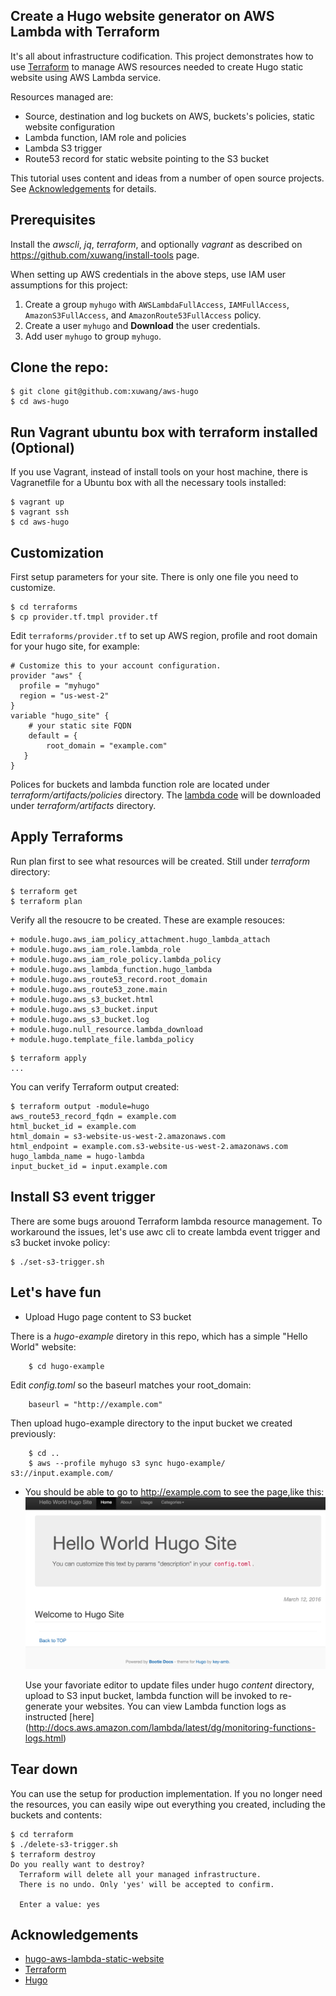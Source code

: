 
## Create a Hugo website generator on AWS Lambda with Terraform

It's all about infrastructure codification. This project demonstrates how to use [Terraform](https://www.terraform.io/intro/index.html) to manage AWS resources needed to create Hugo static website using AWS Lambda service. 

Resources managed are:

* Source, destination and log buckets on AWS, buckets's policies, static website configuration
* Lambda function, IAM role and policies
* Lambda S3 trigger
* Route53 record for static website pointing to the S3 bucket

This tutorial uses content and ideas from a number of open source projects. See [Acknowledgements](#Acknowledgements) for details.

## Prerequisites

Install the _awscli_, _jq_, _terraform_, and optionally _vagrant_ as described on https://github.com/xuwang/install-tools page.

When setting up AWS credentials in the above steps, use IAM user assumptions for this project:

1. Create a group `myhugo` with `AWSLambdaFullAccess`, `IAMFullAccess`, `AmazonS3FullAccess`, and `AmazonRoute53FullAccess` policy.
2. Create a user `myhugo` and __Download__ the user credentials.
3. Add user `myhugo` to group `myhugo`.

## Clone the repo:
```
$ git clone git@github.com:xuwang/aws-hugo
$ cd aws-hugo
```

## Run Vagrant ubuntu box with terraform installed (Optional)
If you use Vagrant, instead of install tools on your host machine,
there is Vagranetfile for a Ubuntu box with all the necessary tools installed:
```
$ vagrant up
$ vagrant ssh
$ cd aws-hugo
```

## Customization

First setup parameters for your site. There is only one file you need to customize.

```
$ cd terraforms
$ cp provider.tf.tmpl provider.tf
```
Edit `terraforms/provider.tf` to set up AWS region, profile and root domain  for your hugo site, for example:

```
# Customize this to your account configuration.
provider "aws" {
  profile = "myhugo"
  region = "us-west-2"
}
variable "hugo_site" {
    # your static site FQDN
    default = {
        root_domain = "example.com"
   }
}
```

Polices for buckets and lambda function role are located under _terraform/artifacts/policies_ directory. The [lambda code](http://bezdelev.com/post/hugo-aws-lambda-static-website/) will be downloaded under _terraform/artifacts_ directory.

## Apply Terraforms 

Run plan first to see what resources will be created.  Still under _terraform_ directory:

```
$ terraform get
$ terraform plan
```
Verify all the resoucre to be created. These are example resouces:

```
+ module.hugo.aws_iam_policy_attachment.hugo_lambda_attach
+ module.hugo.aws_iam_role.lambda_role
+ module.hugo.aws_iam_role_policy.lambda_policy
+ module.hugo.aws_lambda_function.hugo_lambda
+ module.hugo.aws_route53_record.root_domain
+ module.hugo.aws_route53_zone.main
+ module.hugo.aws_s3_bucket.html
+ module.hugo.aws_s3_bucket.input
+ module.hugo.aws_s3_bucket.log
+ module.hugo.null_resource.lambda_download
+ module.hugo.template_file.lambda_policy
```

```
$ terraform apply
...
```
You can verify Terraform output created:

```
$ terraform output -module=hugo
aws_route53_record_fqdn = example.com
html_bucket_id = example.com
html_domain = s3-website-us-west-2.amazonaws.com
html_endpoint = example.com.s3-website-us-west-2.amazonaws.com
hugo_lambda_name = hugo-lambda
input_bucket_id = input.example.com
```

## Install S3 event trigger

There are some bugs arouond Terraform lambda resource management. To workaround the issues, let's use
awc cli to create lambda event trigger and s3 bucket invoke policy:

```
$ ./set-s3-trigger.sh
```

## Let's have fun

* Upload Hugo page content to S3 bucket

There is a _hugo-example_ diretory in this repo, which has a simple "Hello World" website:

        $ cd hugo-example

Edit _config.toml_ so the baseurl matches your root_domain:

        baseurl = "http://example.com"

Then upload hugo-example directory to the input bucket we created previously:

        $ cd ..
        $ aws --profile myhugo s3 sync hugo-example/ s3://input.example.com/

* You should be able to go to http://example.com to see the page,like this:
![Hugo Site](images/hugo-site.png "Hello World Hugo Site")

  Use your favoriate editor to update files under hugo _content_ directory, upload to S3 input bucket, lambda function will be invoked to re-generate your websites. You can view Lambda function logs as instructed [here] (http://docs.aws.amazon.com/lambda/latest/dg/monitoring-functions-logs.html)

## Tear down

You can use the setup for production implementation. If you no longer need the resources, you can easily wipe out everything you created, including the buckets and contents:

```
$ cd terraform
$ ./delete-s3-trigger.sh
$ terraform destroy
Do you really want to destroy?
  Terraform will delete all your managed infrastructure.
  There is no undo. Only 'yes' will be accepted to confirm.

  Enter a value: yes
```

## <a name="Acknowledgements">Acknowledgements</a>
* [hugo-aws-lambda-static-website](http://bezdelev.com/post/hugo-aws-lambda-static-website/)
* [Terraform](http://www.terraform.io/downloads.html)
* [Hugo](gohugo.io)


